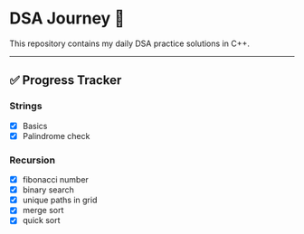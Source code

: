 # DSA Journey 🚀


This repository contains my daily DSA practice solutions in C++.

---

## ✅ Progress Tracker

### Strings
- [x] Basics
- [x] Palindrome check

### Recursion
- [x] fibonacci number
- [x] binary search
- [x] unique paths in grid
- [x] merge sort
- [x] quick sort